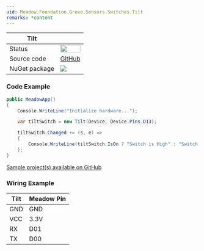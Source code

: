 ```yaml
---
uid: Meadow.Foundation.Grove.Sensors.Switches.Tilt
remarks: *content
---
```


| Tilt | |
|--------|--------|
| Status | <img src="https://img.shields.io/badge/Working-brightgreen" style="width: auto; height: -webkit-fill-available;" /> |
| Source code | [GitHub](https://github.com/WildernessLabs/Meadow.Foundation.Grove/tree/main/Source/Tilt) |
| NuGet package | <a href="https://www.nuget.org/packages/Meadow.Foundation.Grove.Sensors.Switches.Tilt/" target="_blank"><img src="https://img.shields.io/nuget/v/Meadow.Foundation.Grove.Sensors.Switches.Tilt.svg?label=Meadow.Foundation.Grove.Sensors.Switches.Tilt" /></a> |

### Code Example

```csharp
public MeadowApp()
{
    Console.WriteLine("Initialize hardware...");

    var tiltSwitch = new Tilt(Device, Device.Pins.D13);

    tiltSwitch.Changed += (s, e) =>
    {
        Console.WriteLine(tiltSwitch.IsOn ? "Switch is High" : "Switch is Low");
    };
}

```

[Sample project(s) available on GitHub](https://github.com/WildernessLabs/Meadow.Foundation.Grove/tree/main/Source/Tilt/Sample/Tilt_Sample)

### Wiring Example

| Tilt | Meadow Pin |
|--------|------------|
| GND    | GND        |
| VCC    | 3.3V       |
| RX     | D01        |
| TX     | D00        |
















